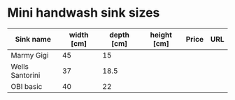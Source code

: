 # Mini handwash sink sizes


| Sink name | width [cm] | depth [cm] | height [cm] | Price |URL |
| --------- | ----- | ----- | ------ | -------- | ------ |
| Marmy Gigi | 45 | 15 | | | |
| Wells Santorini | 37 | 18.5 | | | |
| OBI basic | 40 | 22 | | | |
